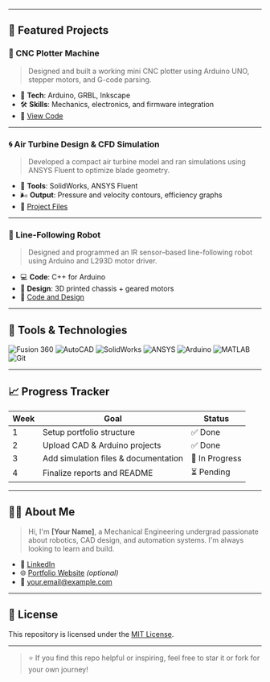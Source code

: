 
---

## 🧠 Featured Projects

### 🔧 CNC Plotter Machine
> Designed and built a working mini CNC plotter using Arduino UNO, stepper motors, and G-code parsing.

- 🔌 **Tech**: Arduino, GRBL, Inkscape
- 🛠️ **Skills**: Mechanics, electronics, and firmware integration
- 📎 [View Code](./Arduino_Projects/CNC_Plotter)

---

### 🌀 Air Turbine Design & CFD Simulation
> Developed a compact air turbine model and ran simulations using ANSYS Fluent to optimize blade geometry.

- 📐 **Tools**: SolidWorks, ANSYS Fluent  
- 🌬️ **Output**: Pressure and velocity contours, efficiency graphs  
- 📎 [Project Files](./Simulations/Air_Turbine)

---

### 🤖 Line-Following Robot
> Designed and programmed an IR sensor–based line-following robot using Arduino and L293D motor driver.

- 💻 **Code**: C++ for Arduino  
- 🚗 **Design**: 3D printed chassis + geared motors  
- 📎 [Code and Design](./Arduino_Projects/LineFollower)

---

## 🧰 Tools & Technologies

![Fusion 360](https://img.shields.io/badge/-Fusion360-orange?style=flat-square&logo=autodesk)
![AutoCAD](https://img.shields.io/badge/-AutoCAD-red?style=flat-square&logo=autodesk)
![SolidWorks](https://img.shields.io/badge/-SolidWorks-blue?style=flat-square)
![ANSYS](https://img.shields.io/badge/-ANSYS-yellow?style=flat-square)
![Arduino](https://img.shields.io/badge/-Arduino-green?style=flat-square&logo=arduino)
![MATLAB](https://img.shields.io/badge/-MATLAB-orange?style=flat-square&logo=mathworks)
![Git](https://img.shields.io/badge/-Git-black?style=flat-square&logo=git)

---

## 📈 Progress Tracker

| Week | Goal                                 | Status     |
|------|--------------------------------------|------------|
| 1    | Setup portfolio structure            | ✅ Done     |
| 2    | Upload CAD & Arduino projects        | ✅ Done     |
| 3    | Add simulation files & documentation | 🔄 In Progress |
| 4    | Finalize reports and README          | ⏳ Pending  |

---

## 🙋‍♂️ About Me

> Hi, I'm **[Your Name]**, a Mechanical Engineering undergrad passionate about robotics, CAD design, and automation systems. I'm always looking to learn and build.

- 🔗 [LinkedIn](https://www.linkedin.com/in/your-profile)
- 🌐 [Portfolio Website](https://yourwebsite.com) *(optional)*
- 📧 your.email@example.com

---

## 📝 License

This repository is licensed under the [MIT License](./LICENSE).

---

> ⭐ If you find this repo helpful or inspiring, feel free to star it or fork for your own journey!


